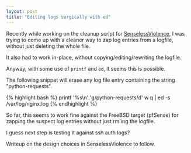 ```yaml
---
layout: post
title: "Editing logs surgically with ed"
---
```


Recently while working on the cleanup script for [SenselessViolence][SenselessViolence], I was trying to come up with a cleaner way to zap log entries from a logfile, without just deleting the whole file.

It also had to work in-place, without copying/editing/rewriting the logfile.

Anyway, with some use of `printf` and `ed`, it seems this is possible.

The following snippet will erase any log file entry containing the string "python-requests".

{% highlight bash %}
printf '%s\n' 'g/python-requests/d' w q | ed -s /var/log/nginx.log
{% endhighlight %}

So far, this seems to work fine against the FreeBSD target (pfSense) for zapping the suspect log entries without just rm'ing the logfile.

I guess next step is testing it against ssh auth logs?

Writeup on the design choices in SenselessViolence to follow.

[SenselessViolence]: https://github.com/EvergreenCartoons/SenselessViolence
